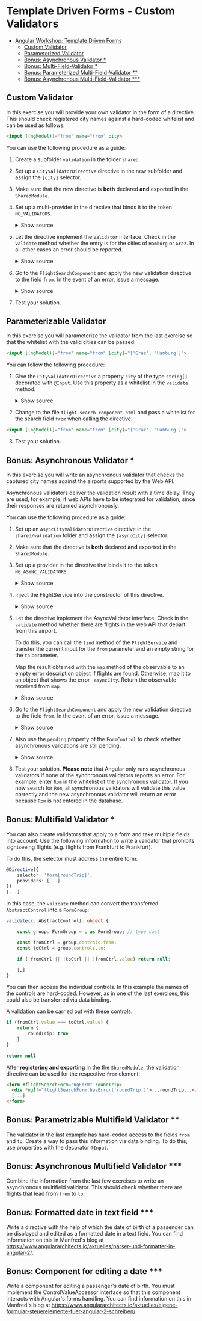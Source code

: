 # Template Driven Forms - Custom Validators

- [Angular Workshop: Template Driven Forms](#angular-workshop-template-driven-forms)
  - [Custom Validator](#custom-validator)
  - [Parameterized Validator](#parameterized-validator)
  - [Bonus: Asynchronous Validator *](#bonus-asynchronous-validator-)
  - [Bonus: Multi-Field-Validator *](#bonus-multi-field-validator-)
  - [Bonus: Parameterized Multi-Field-Validator **](#bonus-parameterized-multi-field-validator-)
  - [Bonus: Asynchronous Multi-Field-Validator ***](#bonus-asynchronous-multi-field-validator-)

## Custom Validator

In this exercise you will provide your own validator in the form of a directive. This should check registered city names against a hard-coded whitelist and can be used as follows:

```html
<input [(ngModel)]="from" name="from" city>
```

You can use the following procedure as a guide:

1. Create a subfolder ``validation`` in the folder ``shared``.

2. Set up a ``CityValidatorDirective`` directive in the new subfolder and assign the ``[city]`` selector.

3. Make sure that the new directive is **both** declared **and** exported in the ``SharedModule``.

4. Set up a multi-provider in the directive that binds it to the token ``NG_VALIDATORS``.

    <details>
    <summary>Show source</summary>
    <p>

    ```TypeScript
    @Directive({
        selector: 'input[city]',
        providers: [{
            provide: NG_VALIDATORS,
            useExisting: CityValidatorDirective,
            multi: true
        }]
    })
    export class CityValidatorDirective {
        [...]
    }    
    ```

    </p>
    </details>

5. Let the directive implement the ``Validator`` interface. Check in the ``validate`` method whether the entry is for the cities of ``Hamburg`` or ``Graz``. In all other cases an error should be reported.

    <details>
    <summary>Show source</summary>
    <p>

    ```TypeScript
    @Directive({
      [...]
    })
    export class CityValidatorDirective implements Validator {
        validCities = ['Graz', 'Wien', 'Hamburg', 'Berlin'];

        validate(c: AbstractControl): ValidationErrors | null {
            if (c.value && this.validCities.indexOf(c.value) === -1) {
                return {
                    city: {
                        actualValue: c.value,
                        validCities: this.validCities
                    }
                }
            }

            return null; // no error
        }

    }
    ```

    </p>
    </details>

6. Go to the ``FlightSearchComponent`` and apply the new validation directive to the field ``from``. In the event of an error, issue a message.

    <details>
    <summary>Show source</summary>
    <p>

    ```html
    <input name="from" [(ngModel)]="from"
           required		
           minlength="3"		
           maxlength="15"		
           pattern="[a-zA-ZäöüÄÖÜß ]*"
           city>
    [...]
    <div *ngIf="flightSearchForm.controls.from.hasError('city')">
        ... city ...
    </div>
    [...]
    ```

    </p>
    </details>

7. Test your solution.

## Parameterizable Validator

In this exercise you will parameterize the validator from the last exercise so that the whitelist with the valid cities can be passed:

```html
<input [(ngModel)]="from" name="from" [city]="['Graz', 'Hamburg']">
```

You can follow the following procedure:

1. Give the ``CityValidatorDirective`` a property ``city`` of the type ``string[]`` decorated with ``@Input``. Use this property as a whitelist in the ``validate`` method.

    <details>
    <summary>Show source</summary>
    <p>

    ```TypeScript
    @Directive({
      [...]
    })
    export class CityValidatorDirective implements Validator {
        @Input() city: string[] = [];

        validate(c: AbstractControl): ValidationErrors | null {
            if (c.value && this.city.indexOf(c.value) === -1) {
                return {
                    city: {
                        actualCity: c.value,
                        validCities: this.city
                    }
                }
            }

            return null;
        }
    }    
    ```

    </p>
    </details>

2. Change to the file ``flight-search.component.html`` and pass a whitelist for the search field ``from`` when calling the directive.

```html
<input [(ngModel)]="from" name="from" [city]="['Graz', 'Hamburg']">
```

3. Test your solution.

## Bonus: Asynchronous Validator *

In this exercise you will write an asynchronous validator that checks the captured city names against the airports supported by the Web API.

Asynchronous validators deliver the validation result with a time delay. They are used, for example, if web APIs have to be integrated for validation, since their responses are returned asynchronously.

You can use the following procedure as a guide:

1. Set up an ``AsyncCityValidatorDirective`` directive in the ``shared/validation`` folder and assign the ``[asyncCity]`` selector.

2. Make sure that the directive is **both** declared **and** exported in the ``SharedModule``.

3. Set up a provider in the directive that binds it to the token ``NG_ASYNC_VALIDATORS``.

    <details>
    <summary>Show source</summary>
    <p>

    ```TypeScript
    @Directive({
        selector: '[asyncCity]',
        providers: [{
            provide: NG_ASYNC_VALIDATORS,
            useExisting: AsyncCityValidatorDirective,
            multi: true
        }]
    })
    export class AsyncCityValidatorDirective {
        [...]
    }    
    ```

    </p>
    </details>

4. Inject the FlightService into the constructor of this directive.

    <details>
    <summary>Show source</summary>
    <p>

    ```TypeScript
    @Directive({
        [...]
    })
    export class AsyncCityValidatorDirective {
        [...]
        constructor(private flightService: FlightService) {
        }
        [...]
    }    
    ```

    </p>
    </details>

5. Let the directive implement the AsyncValidator interface. Check in the ``validate`` method whether there are flights in the web API that depart from this airport.

   To do this, you can call the ``find`` method of the ``FlightService`` and transfer the current input for the ``from`` parameter and an empty string for the ``to`` parameter.

   Map the result obtained with the ``map`` method of the observable to an empty error description object if flights are found. Otherwise, map it to an object that shows the error `` asyncCity``. Return the observable received from ``map``.

    <details>
    <summary>Show source</summary>
    <p>

    ```TypeScript
    import { map, delay } from 'rxjs/operators';
    [...]

    @Directive({
    ...
    })
    export class AsyncCityValidatorDirective implements AsyncValidator {
        [...]
        constructor(private flightService: FlightService) {
        }
        [...]

        validate(c: AbstractControl): Observable<ValidationErrors | null> {
            return this.flightService.find(c.value, '').pipe(
                map(flights => (flights.length) > 0 ? null : {asyncCity: true}),
                delay(4000) // <-- delay; can be removed later...
            );
        }

    }
    ```

    </p>
    </details>

6. Go to the ``FlightSearchComponent`` and apply the new validation directive to the field ``from``. In the event of an error, issue a message.

    <details>
    <summary>Show source</summary>
    <p>

    ```html
    <input name="from" [(ngModel)]="from"
           required		
           minlength="3"		
           maxlength="15"		
           pattern="[a-zA-ZäöüÄÖÜß ]*"
           asyncCity
           city="Graz,Hamburg,Zürich">
    [...]
    <div *ngIf="flightSearchForm.controls.from.hasError('asyncCity')">
        ... asyncCity ...
    </div>
    [...]
    ```

    </p>
    </details>

7. Also use the ``pending`` property of the ``FormControl`` to check whether asynchronous validations are still pending.

    <details>
    <summary>Show source</summary>
    <p>

    ```html
    <div *ngIf="flightSearchForm.controls.from.pending">
        ... Executing Async Validator ...
    </div>
    [...]
    ```

    </p>
    </details>

8. Test your solution. **Please note** that Angular only runs asynchronous validators if none of the synchronous validators reports an error. For example, enter ``Rom`` in the whitelist of the synchronous validator. If you now search for ``Rom``, all synchronous validators will validate this value correctly and the new asynchronous validator will return an error because ``Rom`` is not entered in the database.

## Bonus: Multifield Validator *

You can also create validators that apply to a form and take multiple fields into account. Use the following information to write a validator that prohibits sightseeing flights (e.g. flights from Frankfurt to Frankfurt).

To do this, the selector must address the entire form:

```TypeScript
@Directive({
    selector: 'form[roundTrip]',
    providers: [...]
})
[...]
```

In this case, the ``validate`` method can convert the transferred ``AbstractControl`` into a ``FormGroup``:

```TypeScript
validate(c: AbstractControl): object {

    const group: FormGroup = c as FormGroup; // type cast

    const fromCtrl = group.controls.from;
    const toCtrl = group.controls.to;

    if (!fromCtrl || !toCtrl || !fromCtrl.value) return null;

    […]
}
```

You can then access the individual controls. In this example the names of the controls are hard-coded. However, as in one of the last exercises, this could also be transferred via data binding.

A validation can be carried out with these controls:

```TypeScript
if (fromCtrl.value === toCtrl.value) {
    return {
        roundTrip: true
    }
}

return null
```

After **registering and exporting** in the the ``SharedModule``, the validation directive can be used for the respective ``from`` element:

```html
<form #flightSearchForm="ngForm" roundTrip>
  <div *ngIf="flightSearchForm.hasError('roundTrip')">...roundTrip...</div>
  [...]
</form>
```

## Bonus: Parametrizable Multifield Validator **

The validator in the last example has hard-coded access to the fields ``from`` and ``to``. Create a way to pass this information via data binding. To do this, use properties with the decorator ``@Input``.

## Bonus: Asynchronous Multifield Validator ***

Combine the information from the last few exercises to write an asynchronous multifield validator. This should check whether there are flights that lead from ``from`` to ``to``.

## Bonus: Formatted date in text field ***

Write a directive with the help of which the date of birth of a passenger can be displayed and edited as a formatted date in a text field. You can find information on this in Manfred's blog at https://www.angulararchitects.io/aktuelles/parser-und-formatter-in-angular-2/.

## Bonus: Component for editing a date ***

Write a component for editing a passenger's date of birth. You must implement the ControlValueAccessor interface so that this component interacts with Angular's forms handling. You can find information on this in Manfred's blog at https://www.angulararchitects.io/aktuelles/eigene-formular-steuerelemente-fuer-angular-2-schreiben/.
